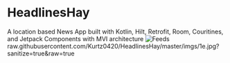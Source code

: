 # HeadlinesHay
A location based News App built with Kotlin, Hilt, Retrofit, Room, Couritines, and Jetpack Components with MVI architecture
![Feeds](https://github.com/Kurtz0420/HeadlinesHay/imgs/1e.jpg)
 raw.githubusercontent.com/Kurtz0420/HeadlinesHay/master/imgs/1e.jpg?sanitize=true&raw=true

